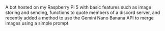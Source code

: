 A bot hosted on my Raspberry Pi 5 with basic features such as image storing and sending, functions to quote members of a discord server,
and recently added a method to use the Gemini Nano Banana API to merge images using a simple prompt

